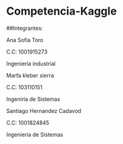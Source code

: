 # Competencia-Kaggle

##Integrantes:



Ana Sofía Toro

C.C: 1001915273

Ingeniería industrial 



Marfa kleber sierra

C.C: 103110151

Ingeniria de Sistemas



Santiago Hernandez Cadavod

C.C: 1001824845

Ingenieria de Sistemas

